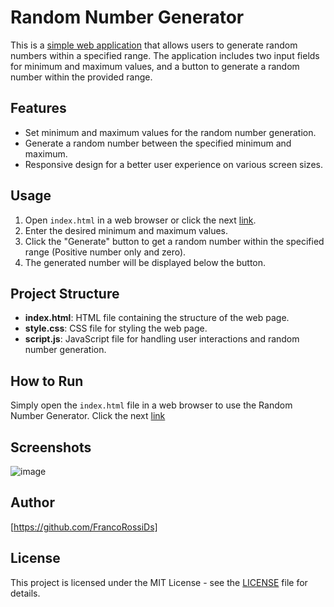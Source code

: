 # Random Number Generator

This is a [simple web application](https://francorossids.github.io/RandomNumberReneratorJS/) that allows users to generate random numbers within a specified range. The application includes two input fields for minimum and maximum values, and a button to generate a random number within the provided range.

## Features

- Set minimum and maximum values for the random number generation.
- Generate a random number between the specified minimum and maximum.
- Responsive design for a better user experience on various screen sizes.

## Usage

1. Open `index.html` in a web browser or click the next [link](https://francorossids.github.io/RandomNumberReneratorJS/).
2. Enter the desired minimum and maximum values.
3. Click the "Generate" button to get a random number within the specified range (Positive number only and zero).
4. The generated number will be displayed below the button.

## Project Structure

- **index.html**: HTML file containing the structure of the web page.
- **style.css**: CSS file for styling the web page.
- **script.js**: JavaScript file for handling user interactions and random number generation.

## How to Run

Simply open the `index.html` file in a web browser to use the Random Number Generator.
Click the next [link](https://francorossids.github.io/RandomNumberReneratorJS/)

## Screenshots

![image](https://github.com/FrancoRossiDs/RandomNumberReneratorJS/assets/90211516/47848d82-f1a7-432b-ac13-045ef6ddf02a)


## Author

[https://github.com/FrancoRossiDs]

## License

This project is licensed under the MIT License - see the [LICENSE](LICENSE) file for details.

